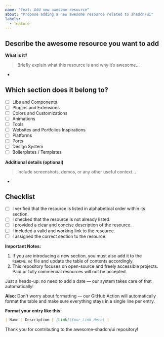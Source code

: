 ```yaml
---
name: "feat: Add new awesome resource"
about: "Propose adding a new awesome resource related to shadcn/ui"
labels:
  - feature
---
```


## Describe the awesome resource you want to add

**What is it?**  
> Briefly explain what this resource is and why it’s awesome...
-

## **Which section does it belong to?**  
- [ ] Libs and Components  
- [ ] Plugins and Extensions  
- [ ] Colors and Customizations  
- [ ] Animations  
- [ ] Tools  
- [ ] Websites and Portfolios Inspirations  
- [ ] Platforms  
- [ ] Ports  
- [ ] Design System  
- [ ] Boilerplates / Templates  

**Additional details (optional)**  
> Include screenshots, demos, or any other useful context...
-

## **Checklist**
- [ ] I verified that the resource is listed in alphabetical order within its section.
- [ ] I checked that the resource is not already listed.
- [ ] I provided a clear and concise description of the resource.
- [ ] I included a valid and working link to the resource.
- [ ] I assigned the correct section to the resource.

**Important Notes:**  
1. If you are introducing a new section, you must also add it to the `README.md` file and update the table of contents accordingly.  
2. This repository focuses on open-source and freely accessible projects. Paid or fully commercial resources will not be accepted.  

Just a heads-up: no need to add a date — our system takes care of that automatically!  

**Also:** Don't worry about formatting — our GitHub Action will automatically format the table and make sure everything stays in a single line per entry.

**Format your entry like this:**

```markdown
| Name | Description | [Link](Your_Link_Here) |
```

Thank you for contributing to the awesome-shadcn/ui repository!